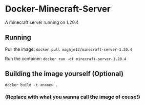 # Docker-Minecraft-Server
A minecraft server running on 1.20.4

## Running
Pull the image: ```docker pull maghje13/minecraft-server-1.20.4```

Run the container: ```docker run -dt minecraft-server-1.20.4```

## Building the image yourself (Optional)
```docker build -t <name> .```

### (Replace <name> with what you wanna call the image of couse!)
